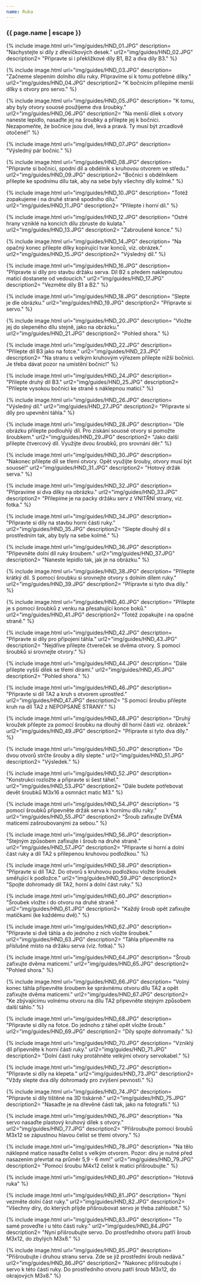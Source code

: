 ```yaml
---
name: Ruka
---
```

### {{ page.name | escape }}

{% include image.html 
    url="img/guides/HND_01.JPG" 
    description=
        "Nachystejte si díly z dřevíčkových desek." 
    url2="img/guides/HND_02.JPG" 
    description2=
        "Připravte si i překližkové díly B1, B2 a dva díly B3." 
%}

 {% include image.html 
    url="img/guides/HND_03.JPG" 
    description=
        "Začneme slepením dolního dílu ruky. Připravíme si k tomu potřebné dílky." 
    url2="img/guides/HND_04.JPG" 
    description2=
        "K bočnicím přilepíme menší dílky s otvory pro servo." 
%}

{% include image.html 
    url="img/guides/HND_05.JPG" 
    description=
        "K tomu, aby byly otvory souosé použijeme dva šroubky."
    url2="img/guides/HND_06.JPG" 
    description2=
        "Na menší dílek s otvory naneste lepidlo, nasaďte jej na šroubky a přilepte jej k bočnici. Nezapomeňte, že bočnice jsou dvě, levá a pravá. Ty musí být zrcadlově otočené!" 
 %}

 {% include image.html 
    url="img/guides/HND_07.JPG" 
    description=
        "Výsledný pár bočnic."
 %}

{% include image.html 
    url="img/guides/HND_08.JPG" 
    description=
        "Připravte si bočnici, spodní díl a obdélník s kruhovou otvorem ve středu."
    url2="img/guides/HND_09.JPG" 
    description2=
        "Bočnici s obdélníkem přilepte ke spodnímu dílu tak, aby na sebe byly všechny díly kolmé." 
 %}

 {% include image.html 
    url="img/guides/HND_10.JPG" 
    description=
        "Totéž zopakujeme i na druhé straně spodního dílu."
    url2="img/guides/HND_11.JPG" 
    description2=
        "Přilepte i horní díl." 
 %}

  {% include image.html 
    url="img/guides/HND_12.JPG" 
    description=
        "Ostré hrany vzniklé na koncích dílu zbruste do kulata."
    url2="img/guides/HND_13.JPG" 
    description2=
        "Zabroušené konce." 
 %}

 {% include image.html 
    url="img/guides/HND_14.JPG" 
    description=
        "Na opačný konec přilepte dílky kopírující tvar konců, viz. obrázek."
    url2="img/guides/HND_15.JPG" 
    description2=
        "Výsledný díl." 
 %}

{% include image.html 
    url="img/guides/HND_16.JPG" 
    description=
        "Připravte si díly pro stavbu držáku serva. Díl B2 s předem naklepnutou maticí dostanete od vedoucích."
    url2="img/guides/HND_17.JPG" 
    description2=
        "Vezměte díly B1 a B2." 
 %}
 
 {% include image.html 
    url="img/guides/HND_18.JPG" 
    description=
        "Slepte je dle obrázku."
    url2="img/guides/HND_19.JPG" 
    description2=
        "Připravte si servo." 
 %}

 {% include image.html 
    url="img/guides/HND_20.JPG" 
    description=
        "Vložte jej do slepeného dílu stejně, jako na obrázku."
    url2="img/guides/HND_21.JPG" 
    description2=
        "Pohled shora." 
 %}

 {% include image.html 
    url="img/guides/HND_22.JPG" 
    description=
        "Přilepte díl B3 jako na fotce."
    url2="img/guides/HND_23.JPG" 
    description2=
        "Na stranu s velkým kruhovým výřezem přilepte nižší bočnici. Je třeba dávat pozor na umístění bočnic!" 
 %}

 {% include image.html 
    url="img/guides/HND_24.JPG" 
    description=
        "Přilepte druhý díl B3."
    url2="img/guides/HND_25.JPG" 
    description2=
        "Přilepte vysokou bočnici ke straně s náklepnou maticí." 
 %}

 {% include image.html 
    url="img/guides/HND_26.JPG" 
    description=
        "Výsledný díl."
    url2="img/guides/HND_27.JPG" 
    description2=
        "Připravte si díly pro upevnění táhla." 
 %} 

 {% include image.html 
    url="img/guides/HND_28.JPG" 
    description=
        "Dle obrázku přilepte podlouhlý díl. Pro získání souosé otvory si pomožte šroubkem."
    url2="img/guides/HND_29.JPG" 
    description2=
        "Jako další přilepte čtvercový díl. Využijte dvou šroubků, pro srovnání děr." 
 %}

  {% include image.html 
    url="img/guides/HND_30.JPG" 
    description=
        "Nakonec přilepte díl se třemi otvory. Opět využijte šrouby, otvory musí být souosé!"
    url2="img/guides/HND_31.JPG" 
    description2=
        "Hotový držák serva." 
 %}

 {% include image.html 
    url="img/guides/HND_32.JPG" 
    description=
        "Připravíme si dva dílky na obrázku."
    url2="img/guides/HND_33.JPG" 
    description2=
        "Přilepíme je na packy držáku serv z VNITŘNÍ strany, viz. fotka." 
 %} 

  {% include image.html 
    url="img/guides/HND_34.JPG" 
    description=
        "Připravte si díly na stavbu horní části ruky."
    url2="img/guides/HND_35.JPG" 
    description2=
        "Slepte dlouhý díl s prostředním tak, aby byly na sebe kolmé." 
 %}

 {% include image.html 
    url="img/guides/HND_36.JPG" 
    description=
        "Připevněte dolní díl ruky šroubem."
    url2="img/guides/HND_37.JPG" 
    description2=
        "Naneste lepidlo tak, jak je na obrázku." 
 %}

 {% include image.html 
    url="img/guides/HND_38.JPG" 
    description=
        "Přilepte krátký díl. S pomocí šroubku si srovnejte otvory s dolním dílem ruky."
    url2="img/guides/HND_39.JPG" 
    description2=
        "Připravte si tyto dva díly." 
 %}

 {% include image.html 
    url="img/guides/HND_40.JPG" 
    description=
        "Přilepte je s pomocí šroubků z venku na přesahující konce boků."
    url2="img/guides/HND_41.JPG" 
    description2=
        "Totéž zopakujte i na opačné straně." 
 %}

  {% include image.html 
    url="img/guides/HND_42.JPG" 
    description=
        "Připravte si díly pro připojení táhla."
    url2="img/guides/HND_43.JPG" 
    description2=
        "Nejdříve přilepte čtvereček se dvěma otvory. S pomocí šroubků si srovnejte otvory." 
 %}

 {% include image.html 
    url="img/guides/HND_44.JPG" 
    description=
        "Dále přilepte vyšší dílek se třemi dírami."
    url2="img/guides/HND_45.JPG" 
    description2=
        "Pohled shora." 
 %}

  {% include image.html 
    url="img/guides/HND_46.JPG" 
    description=
        "Připravte si díl TA2 a kruh s otvorem uprostřed."
    url2="img/guides/HND_47.JPG" 
    description2=
        "S pomocí šroubu přilepte kruh na díl TA2 z NEPOPSANÉ STRANY." 
 %}

 {% include image.html 
    url="img/guides/HND_48.JPG" 
    description=
        "Druhý kroužek přilepte za pomocí šroubku na dlouhý díl horní části viz. obrázek."
    url2="img/guides/HND_49.JPG" 
    description2=
        "Připravte si tyto dva díly." 
 %}

 {% include image.html 
    url="img/guides/HND_50.JPG" 
    description=
        "Do dvou otvorů strčte šrouby a díly slepte."
    url2="img/guides/HND_51.JPG" 
    description2=
        "Výsledek." 
 %}

  {% include image.html 
    url="img/guides/HND_52.JPG" 
    description=
        "Konstrukci rozložte a připravte si šest táhel."
    url2="img/guides/HND_53.JPG" 
    description2=
        "Dále budete potřebovat devět šroubků M3x16 a osmnáct matic M3." 
 %}

  {% include image.html 
    url="img/guides/HND_54.JPG" 
    description=
        "S pomocí šroubků připevněte držák serva k hornímu dílu ruky."
    url2="img/guides/HND_55.JPG" 
    description2=
        "Šroub zafixujte DVĚMA maticemi zašroubovanými za sebou." 
 %}

  {% include image.html 
    url="img/guides/HND_56.JPG" 
    description=
        "Stejným způsobem zafixujte i šroub na druhé straně."
    url2="img/guides/HND_57.JPG" 
    description2=
        "Připravte si horní a dolní část ruky a díl TA2 s přilepenou kruhovou podložkou." 
 %}

  {% include image.html 
    url="img/guides/HND_58.JPG" 
    description=
        "Připravte si díl TA2. Do otvorů s kruhovou podložkou vložte šroubek směřující k podložce."
    url2="img/guides/HND_59.JPG" 
    description2=
        "Spojte dohromady díl TA2, horní a dolní část ruky." 
 %}

 {% include image.html 
    url="img/guides/HND_60.JPG" 
    description=
        "Šroubek vložte i do otvoru na druhé straně."
    url2="img/guides/HND_61.JPG" 
    description2=
        "Každý šroub opět zafixujte matičkami (ke každému dvě)." 
 %}

 {% include image.html 
    url="img/guides/HND_62.JPG" 
    description=
        "Připravte si dvě táhla a do jednoho z nich vložte šroubek."
    url2="img/guides/HND_63.JPG" 
    description2=
        "Táhla připevněte na příslušné místo na držáku serva (viz. fotka)." 
 %}

 {% include image.html 
    url="img/guides/HND_64.JPG" 
    description=
        "Šroub zafixujte dvěma maticemi."
    url2="img/guides/HND_65.JPG" 
    description2=
        "Pohled shora." 
 %}

 {% include image.html 
    url="img/guides/HND_66.JPG" 
    description=
        "Volný konec táhla připevněte šroubem ke správnému otvoru dílu TA2 a opět zafixujte dvěma maticemi."
    url2="img/guides/HND_67.JPG" 
    description2=
        "Ke zbývajícímu volnému otvoru na dílu TA2 připevněte stejným způsobem další táhlo." 
 %}

 {% include image.html 
    url="img/guides/HND_68.JPG" 
    description=
        "Připravte si díly na fotce. Do jednoho z táhel opět vložte šroub."
    url2="img/guides/HND_69.JPG" 
    description2=
        "Díly spojte dohromady." 
 %}

{% include image.html 
    url="img/guides/HND_70.JPG" 
    description=
        "Vzniklý díl připevněte k horní části ruky."
    url2="img/guides/HND_71.JPG" 
    description2=
        "Dolní částí ruky protáhněte velkými otvory servokabel." 
 %}

 {% include image.html 
    url="img/guides/HND_72.JPG" 
    description=
        "Připravte si díly na klepeta."
    url2="img/guides/HND_73.JPG" 
    description2=
        "Vždy slepte dva díly dohromady pro zvýšení pevnosti." 
 %}

  {% include image.html 
    url="img/guides/HND_74.JPG" 
    description=
        "Připravte si díly tištěné na 3D tiskárně."
    url2="img/guides/HND_75.JPG" 
    description2=
        "Nasaďte je na dřevěné části tak, jako na fotografii." 
 %}

 {% include image.html 
    url="img/guides/HND_76.JPG" 
    description=
        "Na servo nasaďte plastový kruhový dílek s otvory."
    url2="img/guides/HND_77.JPG" 
    description2=
        "Přišroubujte pomocí šroubů M3x12 se zápustnou hlavou čelist se třemi otvory." 
 %}

 {% include image.html 
    url="img/guides/HND_78.JPG" 
    description=
        "Na tělo náklepné matice nasaďte čelist s velkým otvorem. Pozor: díru je nutné před nasazením převrtat na průměr 5,9 - 6 mm!"
    url2="img/guides/HND_79.JPG" 
    description2=
        "Pomocí šroubu M4x12 čelist k matici přišroubujte." 
 %}

 {% include image.html 
    url="img/guides/HND_80.JPG" 
    description=
        "Hotová ruka"
 %}

 {% include image.html 
    url="img/guides/HND_81.JPG" 
    description=
        "Nyní vezměte dolní část ruky."
    url2="img/guides/HND_82.JPG" 
    description2=
        "Všechny díry, do kterých přijde přišroubovat servo je třeba zahloubit." 
 %}

{% include image.html 
    url="img/guides/HND_83.JPG" 
    description=
        "To samé proveďte i u této části ruky."
    url2="img/guides/HND_84.JPG" 
    description2=
        "Nyní přišroubujte servo. Do prostředního otvoru patří šroub M3x12, do zbylých M3x8." 
 %}

 {% include image.html 
    url="img/guides/HND_85.JPG" 
    description=
        "Přišroubujte i druhou stranu serva. Zde se již prostřední šroub nedává."
    url2="img/guides/HND_86.JPG" 
    description2=
        "Nakonec přišroubujte i servo k této části ruky. Do prostředního otvoru patří šroub M3x12, do okrajových M3x8." 
 %}
